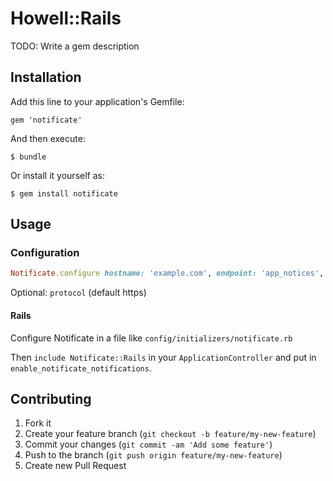 # Howell::Rails

TODO: Write a gem description

## Installation

Add this line to your application's Gemfile:

    gem 'notificate'

And then execute:

    $ bundle

Or install it yourself as:

    $ gem install notificate

## Usage

### Configuration

```ruby
Notificate.configure hostname: 'example.com', endpoint: 'app_notices', protocol: 'http', port: 1234
```

Optional: `protocol` (default https)

#### Rails

Configure Notificate in a file like `config/initializers/notificate.rb`

Then `include Notificate::Rails` in your `ApplicationController` and put in `enable_notificate_notifications`.

## Contributing

1. Fork it
2. Create your feature branch (`git checkout -b feature/my-new-feature`)
3. Commit your changes (`git commit -am 'Add some feature'`)
4. Push to the branch (`git push origin feature/my-new-feature`)
5. Create new Pull Request
